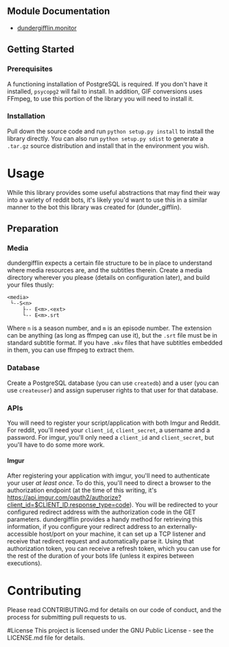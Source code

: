 ## Module Documentation

- [dundergifflin.monitor](dundergifflin.monitor.md)

## Getting Started

### Prerequisites

A functioning installation of PostgreSQL is required. If you don't have it installed, `psycopg2` will fail to install.
In addition, GIF conversions uses FFmpeg, to use this portion of the library you will need to install it.

### Installation

Pull down the source code and run `python setup.py install` to install the library directly. You can also run `python setup.py sdist` to generate a `.tar.gz` source distribution and install that in the environment you wish.

# Usage

While this library provides some useful abstractions that may find their way into a variety of reddit bots, it's likely you'd want to use this in a similar manner to the bot this library was created for (dunder_gifflin).

## Preparation

### Media

dundergifflin expects a certain file structure to be in place to understand where media resources are, and the subtitles therein. Create a media directory wherever you please (details on configuration later), and build your files thusly:

```
<media>
 └--S<n>
     ├-- E<m>.<ext>
     └-- E<m>.srt
```

Where `n` is a season number, and `m` is an episode number. The extension can be anything (as long as ffmpeg can use it), but the `.srt` file must be in standard subtitle format. If you have `.mkv` files that have subtitles embedded in them, you can use ffmpeg to extract them.

### Database

Create a PostgreSQL database (you can use `createdb`) and a user (you can use `createuser`) and assign superuser rights to that user for that database.

### APIs

You will need to register your script/application with both Imgur and Reddit. For reddit, you'll need your `client_id`, `client_secret`, a username and a password. For imgur, you'll only need a `client_id` and `client_secret`, but you'll have to do some more work.

#### Imgur

After registering your application with imgur, you'll need to authenticate your user *at least once*. To do this, you'll need to direct a browser to the authorization endpoint (at the time of this writing, it's https://api.imgur.com/oauth2/authorize?client_id=$CLIENT_ID,response_type=code). You will be redirected to your configured redirect address with the authorization code in the GET parameters. dundergifflin provides a handy method for retrieving this information, if you configure your redirect address to an externally-accessible host/port on your machine, it can set up a TCP listener and receive that redirect request and automatically parse it. Using that authorization token, you can receive a refresh token, which you can use for the rest of the duration of your bots life (unless it expires between executions).

# Contributing
Please read CONTRIBUTING.md for details on our code of conduct, and the process for submitting pull requests to us.

#License
This project is licensed under the GNU Public License - see the LICENSE.md file for details.

